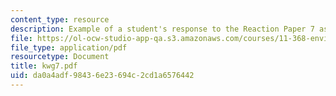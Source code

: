 ```yaml
---
content_type: resource
description: Example of a student's response to the Reaction Paper 7 assignment.
file: https://ol-ocw-studio-app-qa.s3.amazonaws.com/courses/11-368-environmental-justice-fall-2004/da0a4adf98436e23694c2cd1a6576442_kwg7.pdf
file_type: application/pdf
resourcetype: Document
title: kwg7.pdf
uid: da0a4adf-9843-6e23-694c-2cd1a6576442
---
```


